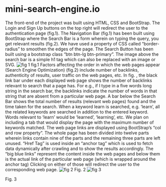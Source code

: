 # mini-search-engine.io
The front-end of the project was built using HTML, CSS and BootStrap. The Login and Sign
Up buttons on the top right will redirect the user to the authentication page (fig.1). The
Navigation Bar (fig.1) has been built using BootStrap where the Search Bar is a form
wherein on typing the query, you get relevant results (fig.2). We have used a property of
CSS called “border-radius” to smoothen the edges of the page. The Search Button has
been built using a bootstrap class “btn btn-lg btn-primary”. The image above the search bar
is a simple h1 tag which can also be replaced with an image or SVG.
![fig 1](https://user-images.githubusercontent.com/64315915/81163689-c4601700-8fac-11ea-9580-0243f5de7132.png)
fig.1
Factors affecting the order in which the web pages appear (Search Engine Optimization)
(fig.2) include number of backlinks, authenticity of results, user traffic on the web pages, etc.
In fig. , the black link bar under each displayed web page shows the number of backlinks
relevant to search that a page has. For e.g., if I type in a five words long string in the search
bar, the backlinks indicate the number of words in that string that are absent from a
particular web page. A bar below the Search Bar shows the total number of results (relevant
web pages) found and the time taken for the search. When a keyword learn is searched, e.g.
‘learn’, all the related keywords are searched in addition to the entered keyword. Words
relevant to ‘learn’ would be ‘learned’, ‘learning’, etc. We plan on including a tab that would
display the page with the maximum number of keywords matched. The web page links are
displayed using BootStrap’s “col and row property”. The whole page has been divided into
twelve parts wherein links contain nine of the parts and the remaining three parts are left
unused. “Href Tag” is used inside an “anchor tag” which is used to fetch data dynamically
after crawling and to show the results accordingly. The “big blue links” represent the content
inside the web pages and below them is the actual link of the particular web page (which is
wrapped around the anchor tag) Clicking on either of those will redirect the user to the
corresponding web page.
![fig 2](https://user-images.githubusercontent.com/64315915/81164263-b8c12000-8fad-11ea-83e7-4c4bdb86cded.png)
Fig. 2
![fig 3](https://user-images.githubusercontent.com/64315915/81164329-cd051d00-8fad-11ea-8fc3-f1e4ef99ac70.png)

Fig. 3
